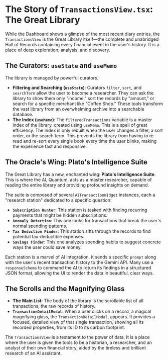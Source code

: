 # The Story of `TransactionsView.tsx`: The Great Library

While the Dashboard shows a glimpse of the most recent diary entries, the `TransactionsView` is the Great Library itself—the complete and unabridged Hall of Records containing every financial event in the user's history. It is a place of deep exploration, analysis, and discovery.

## The Curators: `useState` and `useMemo`

The library is managed by powerful curators.

-   **Filtering and Searching (`useState`)**: Curators `filter`, `sort`, and `searchTerm` allow the user to become a researcher. They can ask the library to show them only "income," sort the records by "amount," or search for a specific merchant like "Coffee Shop." These tools transform the vast library from an overwhelming archive into a searchable database.
-   **The Index (`useMemo`)**: The `filteredTransactions` variable is a master index of the library, created using `useMemo`. This is a spell of great efficiency. The index is only rebuilt when the user changes a filter, a sort order, or the search term. This prevents the library from having to re-read and re-sort every single book every time the user blinks, making the experience fast and responsive.

## The Oracle's Wing: Plato's Intelligence Suite

The Great Library has a new, enchanted wing: **Plato's Intelligence Suite**. This is where the AI, Quantum, acts as a master researcher, capable of reading the entire library and providing profound insights on demand.

The suite is composed of several `AITransactionWidget` instances, each a "research station" dedicated to a specific question:

-   **`Subscription Hunter`**: This station is tasked with finding recurring payments that might be hidden subscriptions.
-   **`Anomaly Detection`**: This one looks for transactions that break the user's normal spending patterns.
-   **`Tax Deduction Finder`**: This station sifts through the records to find potential tax-deductible expenses.
-   **`Savings Finder`**: This one analyzes spending habits to suggest concrete ways the user could save money.

Each station is a marvel of AI integration. It sends a specific `prompt` along with the user's recent transaction history to the Gemini API. Many use a `responseSchema` to command the AI to return its findings in a structured JSON format, allowing the UI to render the data in beautiful, clear ways.

## The Scrolls and the Magnifying Glass

-   **The Main List**: The body of the library is the scrollable list of all transactions, the raw records of history.
-   **`TransactionDetailModal`**: When a user clicks on a record, a magical magnifying glass, the `TransactionDetailModal`, appears. It provides a focused, detailed view of that single transaction, showing all its recorded properties, from its ID to its carbon footprint.

The `TransactionsView` is a testament to the power of data. It is a place where the user is given the tools to be a historian, a researcher, and an analyst of their own financial story, aided by the tireless and brilliant research of an AI assistant.